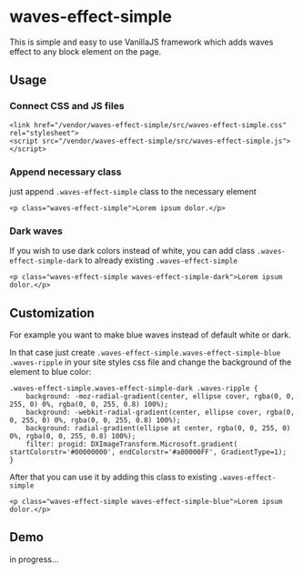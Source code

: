 # waves-effect-simple

This is simple and easy to use VanillaJS framework which adds waves effect to any block element on
the page.

## Usage
### Connect CSS and JS files
```
<link href="/vendor/waves-effect-simple/src/waves-effect-simple.css" rel="stylesheet">
<script src="/vendor/waves-effect-simple/src/waves-effect-simple.js"></script>
```
### Append necessary class 
just append `.waves-effect-simple` class to the necessary element
```
<p class="waves-effect-simple">Lorem ipsum dolor.</p>
```

### Dark waves 
If you wish to use dark colors instead of white, you can add class `.waves-effect-simple-dark` to
already existing `.waves-effect-simple`
```
<p class="waves-effect-simple waves-effect-simple-dark">Lorem ipsum dolor.</p>
```

## Customization
For example you want to make blue waves instead of default white or dark.

In that case just create
`.waves-effect-simple.waves-effect-simple-blue .waves-ripple`
in your site styles css file and change the background of the element to blue color:
```
.waves-effect-simple.waves-effect-simple-dark .waves-ripple {
    background: -moz-radial-gradient(center, ellipse cover, rgba(0, 0, 255, 0) 0%, rgba(0, 0, 255, 0.8) 100%);
    background: -webkit-radial-gradient(center, ellipse cover, rgba(0, 0, 255, 0) 0%, rgba(0, 0, 255, 0.8) 100%);
    background: radial-gradient(ellipse at center, rgba(0, 0, 255, 0) 0%, rgba(0, 0, 255, 0.8) 100%);
    filter: progid: DXImageTransform.Microsoft.gradient( startColorstr='#00000000', endColorstr='#a80000FF', GradientType=1);
}
```
After that you can use it by adding this class to existing `.waves-effect-simple`
```
<p class="waves-effect-simple waves-effect-simple-blue">Lorem ipsum dolor.</p>
```

## Demo
in progress...

